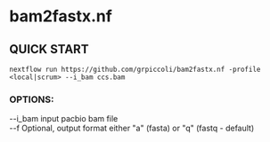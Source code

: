 # bam2fastx.nf

## QUICK START
```
nextflow run https://github.com/grpiccoli/bam2fastx.nf -profile <local|scrum> --i_bam ccs.bam
```

### OPTIONS:
--i_bam     input pacbio bam file  
--f         Optional, output format either "a" (fasta) or "q" (fastq - default)